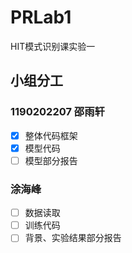 # PRLab1
HIT模式识别课实验一
## 小组分工
### 1190202207 邵雨轩
- [x] 整体代码框架
- [x] 模型代码
- [ ] 模型部分报告

### 涂海峰
- [ ] 数据读取
- [ ] 训练代码
- [ ] 背景、实验结果部分报告